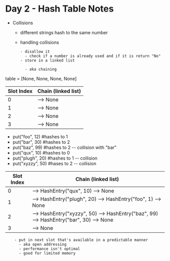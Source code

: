 # Day 2 - Hash Table Notes

- Collisions

  - different strings hash to the same number
  - handling collisions

        - disallow it
          - check if a number is already used and if it is return "No"
        - store in a linked list

          - aka chaining

table = [None, None, None, None]

| Slot Index | Chain (linked list) |
| ---------- | ------------------- |
| 0          | --> None            |
| 1          | --> None            |
| 2          | --> None            |
| 3          | --> None            |

- put("foo", 12) #hashes to 1
- put("bar", 30) #hashes to 2
- put("baz", 99) #hashes to 2 -- collision with "bar"
- put("qux", 10) #hashes to 0
- put("plugh", 20) #hashes to 1 -- collision
- put("xyzzy", 50) #hases to 2 -- collision

| Slot Index | Chain (linked list)                                                                   |
| ---------- | ------------------------------------------------------------------------------------- |
| 0          | --> HashEntry("qux", 10) --> None                                                     |
| 1          | --> HashEntry("plugh", 20) --> HashEntry("foo", 1) --> None                           |
| 2          | --> HashEntry("xyzzy", 50) --> HashEntry("baz", 99) --> HashEntry("bar", 30) --> None |
| 3          | --> None                                                                              |

        - put in next slot that's available in a predictable manner
          - aka open addressing
          - performance isn't optimal
          - good for limited memory
